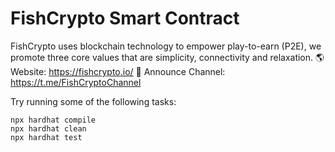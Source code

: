 # FishCrypto Smart Contract

FishCrypto uses blockchain technology to empower play-to-earn (P2E), we promote three core values that are simplicity, connectivity and relaxation.
🌎 Website: https://fishcrypto.io/
📣 Announce Channel: https://t.me/FishCryptoChannel

Try running some of the following tasks:

```shell
npx hardhat compile
npx hardhat clean
npx hardhat test
```
